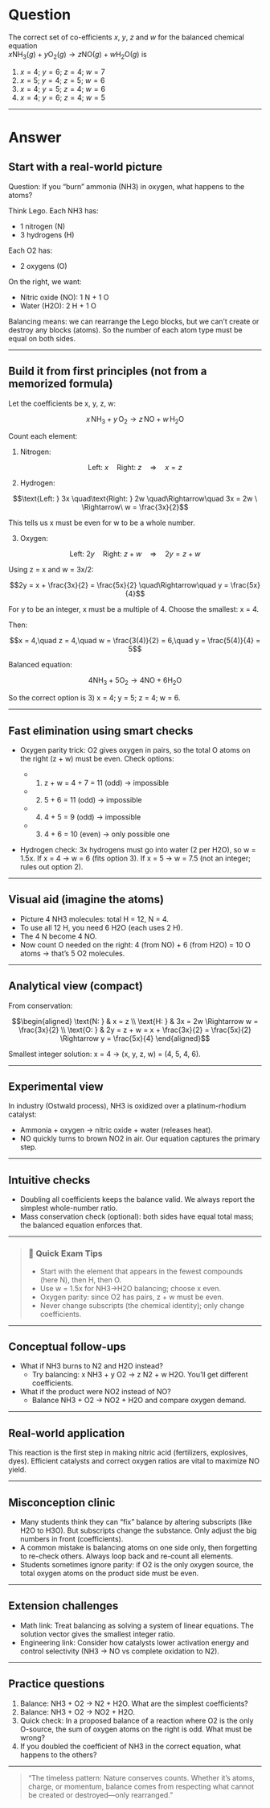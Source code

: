 # Question
The correct set of co-efficients $x$, $y$, $z$ and $w$ for the balanced chemical equation  
$x\text{NH}_3(g) + y\text{O}_2(g) \rightarrow z\text{NO}(g) + w\text{H}_2\text{O}(g)$ is  
   1) $x = 4;\ y = 6;\ z = 4;\ w = 7$  
   2) $x = 5;\ y = 4;\ z = 5;\ w = 6$  
   3) $x = 4;\ y = 5;\ z = 4;\ w = 6$  
   4) $x = 4;\ y = 6;\ z = 4;\ w = 5$

---
# Answer

## Start with a real-world picture

Question: If you “burn” ammonia (NH3) in oxygen, what happens to the atoms?

Think Lego. Each NH3 has:
- 1 nitrogen (N)
- 3 hydrogens (H)

Each O2 has:
- 2 oxygens (O)

On the right, we want:
- Nitric oxide (NO): 1 N + 1 O
- Water (H2O): 2 H + 1 O

Balancing means: we can rearrange the Lego blocks, but we can’t create or destroy any blocks (atoms). So the number of each atom type must be equal on both sides.

---

## Build it from first principles (not from a memorized formula)

Let the coefficients be x, y, z, w:

```math
x\,\text{NH}_3 + y\,\text{O}_2 \rightarrow z\,\text{NO} + w\,\text{H}_2\text{O}
```

Count each element:

1) Nitrogen:
```math
\text{Left: } x \quad\text{Right: } z \quad\Rightarrow\quad x = z
```

2) Hydrogen:
```math
\text{Left: } 3x \quad\text{Right: } 2w \quad\Rightarrow\quad 3x = 2w \ \Rightarrow\ w = \frac{3x}{2}
```
This tells us x must be even for w to be a whole number.

3) Oxygen:
```math
\text{Left: } 2y \quad\text{Right: } z + w \quad\Rightarrow\quad 2y = z + w
```
Using z = x and w = 3x/2:
```math
2y = x + \frac{3x}{2} = \frac{5x}{2} \quad\Rightarrow\quad y = \frac{5x}{4}
```
For y to be an integer, x must be a multiple of 4. Choose the smallest: x = 4.

Then:
```math
x = 4,\quad z = 4,\quad w = \frac{3(4)}{2} = 6,\quad y = \frac{5(4)}{4} = 5
```

Balanced equation:

```math
4\text{NH}_3 + 5\text{O}_2 \rightarrow 4\text{NO} + 6\text{H}_2\text{O}
```

So the correct option is 3) x = 4; y = 5; z = 4; w = 6.

---

## Fast elimination using smart checks

- Oxygen parity trick: O2 gives oxygen in pairs, so the total O atoms on the right (z + w) must be even. Check options:
  - 1) z + w = 4 + 7 = 11 (odd) → impossible
  - 2) 5 + 6 = 11 (odd) → impossible
  - 4) 4 + 5 = 9 (odd) → impossible
  - 3) 4 + 6 = 10 (even) → only possible one

- Hydrogen check: 3x hydrogens must go into water (2 per H2O), so w = 1.5x. If x = 4 → w = 6 (fits option 3). If x = 5 → w = 7.5 (not an integer; rules out option 2).

---

## Visual aid (imagine the atoms)

- Picture 4 NH3 molecules: total H = 12, N = 4.
- To use all 12 H, you need 6 H2O (each uses 2 H).
- The 4 N become 4 NO.
- Now count O needed on the right: 4 (from NO) + 6 (from H2O) = 10 O atoms → that’s 5 O2 molecules.

---

## Analytical view (compact)

From conservation:
```math
\begin{aligned}
\text{N: } & x = z \\
\text{H: } & 3x = 2w \Rightarrow w = \frac{3x}{2} \\
\text{O: } & 2y = z + w = x + \frac{3x}{2} = \frac{5x}{2} \Rightarrow y = \frac{5x}{4}
\end{aligned}
```
Smallest integer solution: x = 4 → (x, y, z, w) = (4, 5, 4, 6).

---

## Experimental view

In industry (Ostwald process), NH3 is oxidized over a platinum-rhodium catalyst:
- Ammonia + oxygen → nitric oxide + water (releases heat).
- NO quickly turns to brown NO2 in air. Our equation captures the primary step.

---

## Intuitive checks

- Doubling all coefficients keeps the balance valid. We always report the simplest whole-number ratio.
- Mass conservation check (optional): both sides have equal total mass; the balanced equation enforces that.

---

> ### 🧠 Quick Exam Tips
> - Start with the element that appears in the fewest compounds (here N), then H, then O.
> - Use w = 1.5x for NH3→H2O balancing; choose x even.
> - Oxygen parity: since O2 has pairs, z + w must be even.
> - Never change subscripts (the chemical identity); only change coefficients.

---

## Conceptual follow-ups

- What if NH3 burns to N2 and H2O instead?
  - Try balancing: x NH3 + y O2 → z N2 + w H2O. You’ll get different coefficients.
- What if the product were NO2 instead of NO?
  - Balance NH3 + O2 → NO2 + H2O and compare oxygen demand.

---

## Real-world application

This reaction is the first step in making nitric acid (fertilizers, explosives, dyes). Efficient catalysts and correct oxygen ratios are vital to maximize NO yield.

---

## Misconception clinic

- Many students think they can “fix” balance by altering subscripts (like H2O to H3O). But subscripts change the substance. Only adjust the big numbers in front (coefficients).
- A common mistake is balancing atoms on one side only, then forgetting to re-check others. Always loop back and re-count all elements.
- Students sometimes ignore parity: if O2 is the only oxygen source, the total oxygen atoms on the product side must be even.

---

## Extension challenges

- Math link: Treat balancing as solving a system of linear equations. The solution vector gives the smallest integer ratio.
- Engineering link: Consider how catalysts lower activation energy and control selectivity (NH3 → NO vs complete oxidation to N2).

---

## Practice questions

1) Balance: NH3 + O2 → N2 + H2O. What are the simplest coefficients?
2) Balance: NH3 + O2 → NO2 + H2O.
3) Quick check: In a proposed balance of a reaction where O2 is the only O-source, the sum of oxygen atoms on the right is odd. What must be wrong?
4) If you doubled the coefficient of NH3 in the correct equation, what happens to the others?

---

> “The timeless pattern: Nature conserves counts. Whether it’s atoms, charge, or momentum, balance comes from respecting what cannot be created or destroyed—only rearranged.”